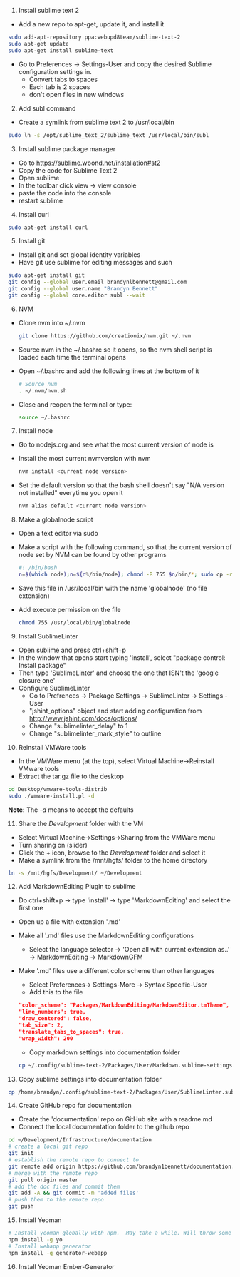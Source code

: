 1. Install sublime text 2
  * Add a new repo to apt-get, update it, and install it
   
  ```bash
  sudo add-apt-repository ppa:webupd8team/sublime-text-2
  sudo apt-get update
  sudo apt-get install sublime-text
  ```
  * Go to Preferences -> Settings-User and copy the desired Sublime configuration settings in.
    - Convert tabs to spaces
    - Each tab is 2 spaces
    - don't open files in new windows

2. Add subl command
  * Create a symlink from sublime text 2 to /usr/local/bin
    
  ```bash
  sudo ln -s /opt/sublime_text_2/sublime_text /usr/local/bin/subl
  ```

3. Install sublime package manager
  * Go to https://sublime.wbond.net/installation#st2
  * Copy the code for Sublime Text 2
  * Open sublime
  * In the toolbar click view -> view console
  * paste the code into the console
  * restart sublime

4. Install curl
  
  ```bash
  sudo apt-get install curl
  ```

5. Install git
  * Install git and set global identity variables
  * Have git use sublime for editing messages and such

  ```bash
  sudo apt-get install git
  git config --global user.email brandynlbennett@gmail.com
  git config --global user.name "Brandyn Bennett"
  git config --global core.editor subl --wait
  ```

6. NVM
  * Clone nvm into ~/.nvm
   
    ```bash
    git clone https://github.com/creationix/nvm.git ~/.nvm
    ```
  * Source nvm in the ~/.bashrc so it opens, so the nvm shell script is loaded each time the terminal opens
  * Open ~/.bashrc and add the following lines at the bottom of it
      
    ```bash
    # Source nvm
    . ~/.nvm/nvm.sh
    ```
  * Close and reopen the terminal or type:
  
    ```bash
    source ~/.bashrc
    ```

7. Install node
  * Go to nodejs.org and see what the most current version of node is
  * Install the most current nvmversion with nvm
  
    ```bash
    nvm install <current node version>
    ```
  * Set the default version so that the bash shell doesn't say "N/A version not installed" everytime you open it
    
    ```bash  
    nvm alias default <current node version>
    ```

8. Make a globalnode script
  * Open a text editor via sudo
  * Make a script with the following command, so that the current version of node set by NVM can be found by other programs

    ```bash
    #! /bin/bash
    n=$(which node);n=${n%/bin/node}; chmod -R 755 $n/bin/*; sudo cp -r $n/{bin,lib,share} /usr/local
    ```
  * Save this file in /usr/local/bin with the name 'globalnode' (no file extension)
  * Add execute permission on the file
    
    ```bash
    chmod 755 /usr/local/bin/globalnode
    ```

9. Install SublimeLinter
  * Open sublime and press ctrl+shift+p
  * In the window that opens start typing 'install', select "package control: Install package"
  * Then type 'SublimeLinter' and choose the one that ISN't the 'google closure one'
  * Configure SublimeLinter
    - Go to Prefrences -> Package Settings -> SublimeLinter -> Settings - User
    - "jshint_options" object and start adding configuration from http://www.jshint.com/docs/options/
    - Change "sublimelinter_delay" to 1
    - Change "sublimelinter_mark_style" to outline

10. Reinstall VMWare tools
  * In the VMWare menu (at the top), select Virtual Machine->Reinstall VMware tools
  * Extract the tar.gz file to the desktop

  ```bash
  cd Desktop/vmware-tools-distrib
  sudo ./vmware-install.pl -d
  ```

  **Note:** The *-d* means to accept the defaults

11. Share the *Development* folder with the VM
  * Select Virtual Machine->Settings->Sharing from the VMWare menu
  * Turn sharing on (slider)
  * Click the + icon, browse to the *Development* folder and select it
  * Make a symlink from the /mnt/hgfs/ folder to the home directory

  ```bash
  ln -s /mnt/hgfs/Development/ ~/Development
  ```

12. Add MarkdownEditing Plugin to sublime
  * Do ctrl+shift+p -> type 'install' -> type 'MarkdownEditing' and select the first one
  * Open up a file with extension '.md'
  * Make all '.md' files use the MarkdownEditing configurations 
    - Select the language selector -> 'Open all with current extension as..' -> MarkdownEditing -> MarkdownGFM
  * Make '.md' files use a different color scheme than other languages
    - Select Preferences-> Settings-More -> Syntax Specific-User
    - Add this to the file
  
    ```json
    "color_scheme": "Packages/MarkdownEditing/MarkdownEditor.tmTheme",
    "line_numbers": true,
    "draw_centered": false,
    "tab_size": 2,
    "translate_tabs_to_spaces": true,
    "wrap_width": 200
    ```
    * Copy markdown settings into documentation folder
    
    ```bash
    cp ~/.config/sublime-text-2/Packages/User/Markdown.sublime-settings /mnt/hgfs/Development/infrastructure/documentation/
    ```

13. Copy sublime settings into documentation folder
  
  ```bash
  cp /home/brandyn/.config/sublime-text-2/Packages/User/SublimeLinter.sublime-settings /mnt/hgfs/Development/infrastructure/documentation/
  ```

14. Create GitHub repo for documentation
  * Create the 'documentation' repo on GitHub site with a readme.md
  * Connect the local documentation folder to the github repo
  
  ```bash
  cd ~/Development/Infrastructure/documentation
  # create a local git repo
  git init
  # establish the remote repo to connect to
  git remote add origin https://github.com/brandyn1bennett/documentation.git
  # merge with the remote repo
  git pull origin master
  # add the doc files and commit them
  git add -A && git commit -m 'added files'
  # push them to the remote repo
  git push
  ```

15. Install Yeoman
  
  ```bash
  # Install yeoman globally with npm.  May take a while. Will throw some errors but it's fine
  npm install -g yo
  # Install webapp generator
  npm install -g generator-webapp
  ```

16. Install Yeoman Ember-Generator

  ```bash
  

